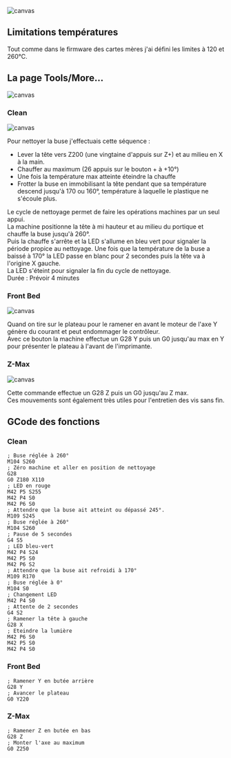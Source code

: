![canvas](https://user-images.githubusercontent.com/34917424/157110071-cfc3c43f-9bcf-4830-9e46-9b140b1651cb.png)

## Limitations températures

Tout comme dans le firmware des cartes mères j'ai défini les limites à 120 et 260°C.

## La page Tools/More...  

![canvas](https://user-images.githubusercontent.com/34917424/157110682-badb1699-8f6d-4e4a-90e8-a40095de744b.png)

### Clean

![canvas](https://user-images.githubusercontent.com/34917424/157110778-dba61505-67d1-48ac-9e17-298beb92dc9d.png)

Pour nettoyer la buse j'effectuais cette séquence :
- Lever la tête vers Z200 (une vingtaine d'appuis sur Z+) et au milieu en X à la main.
- Chauffer au maximum (26 appuis sur le bouton + à +10°)
- Une fois la température max atteinte éteindre la chauffe
- Frotter la buse en immobilisant la tête pendant que sa température descend jusqu'à 170 ou 160°, température à laquelle le plastique ne s'écoule plus.  

Le cycle de nettoyage permet de faire les opérations machines par un seul appui.  
La machine positionne la tête à mi hauteur et au milieu du portique et chauffe la buse jusqu'à 260°.  
Puis la chauffe s'arrête et la LED s'allume en bleu vert pour signaler la période propice au nettoyage.
Une fois que la température de la buse a baissé à 170° la LED passe en blanc pour 2 secondes puis la tête va à l'origine X gauche.  
La LED s'éteint pour signaler la fin du cycle de nettoyage.  
Durée : Prévoir 4 minutes  

### Front Bed
![canvas](https://user-images.githubusercontent.com/34917424/157111113-3b030914-3090-4efe-95bc-8349777e232f.png)

Quand on tire sur le plateau pour le ramener en avant le moteur de l'axe Y génère du courant et peut endommager le contrôleur.  
Avec ce bouton la machine effectue un G28 Y puis un G0 jusqu'au max en Y pour présenter le plateau à l'avant de l'imprimante.  

### Z-Max  

![canvas](https://user-images.githubusercontent.com/34917424/157110936-50e12d07-15f2-4aa1-aab5-21a510976ac5.png)

Cette commande effectue un G28 Z puis un G0 jusqu'au Z max.  
Ces mouvements sont également très utiles pour l'entretien des vis sans fin.

## GCode des fonctions

### Clean

    ; Buse réglée à 260° 
    M104 S260
    ; Zéro machine et aller en position de nettoyage
    G28
    G0 Z180 X110
    ; LED en rouge
    M42 P5 S255
    M42 P4 S0
    M42 P6 S0
    ; Attendre que la buse ait atteint ou dépassé 245°. 
    M109 S245
    ; Buse réglée à 260°
    M104 S260
    ; Pause de 5 secondes
    G4 S5
    ; LED bleu-vert
    M42 P4 S24
    M42 P5 S0
    M42 P6 S2
    ; Attendre que la buse ait refroidi à 170°
    M109 R170
    ; Buse réglée à 0°
    M104 S0
    ; Changement LED
    M42 P4 S0
    ; Attente de 2 secondes
    G4 S2
    ; Ramener la tête à gauche
    G28 X
    ; Eteindre la lumière
    M42 P6 S0
    M42 P5 S0
    M42 P4 S0

### Front Bed

    ; Ramener Y en butée arrière
    G28 Y
    ; Avancer le plateau
    G0 Y220

### Z-Max

    ; Ramener Z en butée en bas
    G28 Z
    ; Monter l'axe au maximum
    G0 Z250

